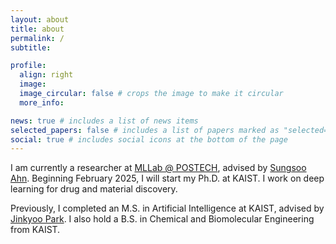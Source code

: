 ```yaml
---
layout: about
title: about
permalink: /
subtitle: 

profile:
  align: right
  image: 
  image_circular: false # crops the image to make it circular
  more_info: 

news: true # includes a list of news items
selected_papers: false # includes a list of papers marked as "selected={true}"
social: true # includes social icons at the bottom of the page
---
```

I am currently a researcher at [MLLab @ POSTECH](https://ml.postech.ac.kr/), advised by [Sungsoo Ahn](https://sites.google.com/view/sungsooahn0215/home). Beginning February 2025, I will start my Ph.D. at KAIST. I work on deep learning for drug and material discovery.

Previously, I completed an M.S. in Artificial Intelligence at KAIST, advised by [Jinkyoo Park](http://silab.kaist.ac.kr/). I also hold a B.S. in Chemical and Biomolecular Engineering from KAIST.

<!-- Beginning February 2025, I will start my Ph.D. at KAIST under his supervision. I work on deep learning for drug and material discovery. -->